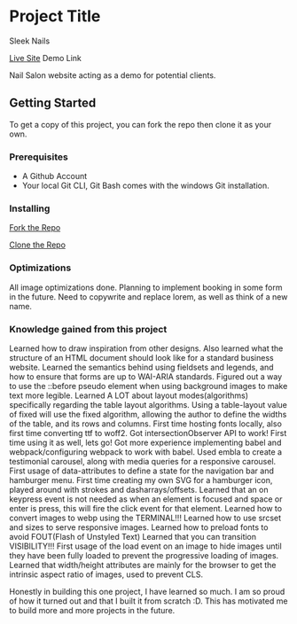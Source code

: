 # Project Title
Sleek Nails

[Live Site](https://takingcareofme.netlify.app) Demo Link

Nail Salon website acting as a demo for potential clients.

## Getting Started

To get a copy of this project, you can fork the repo then clone it as your own.

### Prerequisites
- A Github Account
- Your local Git CLI, Git Bash comes with the windows Git installation.

### Installing

[Fork the Repo](https://github.com/octocat/Spoon-Knife)

[Clone the Repo](https://docs.github.com/en/repositories/creating-and-managing-repositories/cloning-a-repository)

### Optimizations
All image optimizations done. Planning to implement booking in some form in the future. Need to copywrite and replace lorem, as well as think of a new name.

### Knowledge gained from this project
Learned how to draw inspiration from other designs. Also learned what the structure of an HTML document should look like for a standard business website. 
Learned the semantics behind using fieldsets and legends, and how to ensure that forms are up to WAI-ARIA standards.
Figured out a way to use the ::before pseudo element when using background images to make text more legible.
Learned A LOT about layout modes(algorithms) specifically regarding the table layout algorithms. Using a table-layout value of fixed will use the fixed algorithm, allowing the author to define the widths of the table, and its rows and columns.
First time hosting fonts locally, also first time converting ttf to woff2.
Got intersectionObserver API to work! First time using it as well, lets go!
Got more experience implementing babel and webpack/configuring webpack to work with babel.
Used embla to create a testimonial carousel, along with media queries for a responsive carousel.
First usage of data-attributes to define a state for the navigation bar and hamburger menu.
First time creating my own SVG for a hamburger icon, played around with strokes and dasharrays/offsets.
Learned that an on keypress event is not needed as when an element is focused and space or enter is press, this will fire the click event for that element.
Learned how to convert images to webp using the TERMINAL!!!
Learned how to use srcset and sizes to serve responsive images. 
Learned how to preload fonts to avoid FOUT(Flash of Unstyled Text)
Learned that you can transition VISIBILITY!!!
First usage of the load event on an image to hide images until they have been fully loaded to prevent the progressive loading of images.
Learned that width/height attributes are mainly for the browser to get the intrinsic aspect ratio of images, used to prevent CLS.

Honestly in building this one project, I have learned so much. I am so proud of how it turned out and that I built it from scratch :D. This has motivated me to build more and more projects in the future.
